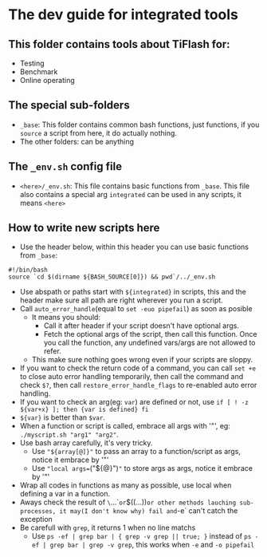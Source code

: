 # The dev guide for integrated tools

## This folder contains tools about TiFlash for:
* Testing
* Benchmark
* Online operating


## The special sub-folders
* `_base`: This folder contains common bash functions, just functions, if you `source` a script from here, it do actually nothing.
* The other folders: can be anything


## The `_env.sh` config file
* `<here>/_env.sh`: This file contains basic functions from `_base`. This file also contains a special arg `integrated` can be used in any scripts, it means `<here>`


## How to write new scripts here
* Use the header below, within this header you can use basic functions from `_base`:
```
#!/bin/bash
source `cd $(dirname ${BASH_SOURCE[0]}) && pwd`/../_env.sh
```
* Use abspath or paths start with `${integrated}` in scripts, this and the header make sure all path are right wherever you run a script.
* Call `auto_error_handle`(equal to `set -euo pipefail`) as soon as posible
    * It means you should:
        * Call it after header if your script doesn't have optional args.
        * Fetch the optional args of the script, then call this function. Once you call the function, any undefined vars/args are not allowed to refer.
    * This make sure nothing goes wrong even if your scripts are sloppy.
* If you want to check the return code of a command, you can call `set +e` to close auto error handling temporarily, then call the command and check `$?`, then call `restore_error_handle_flags` to re-enabled auto error handling.
* If you want to check an arg(eg: `var`) are defined or not, use `if [ ! -z ${var+x} ]; then {var is defined} fi`
* `${var}` is better than `$var`.
* When a function or script is called, embrace all args with '"', eg: `./myscript.sh "arg1" "arg2"`.
* Use bash array carefully, it's very tricky.
    * Use `"${array[@]}"` to pass an array to a function/script as args, notice it embrace by '"'
    * Use `"local args=`("${@}")`"` to store args as args, notice it embrace by '"'
* Wrap all codes in functions as many as possible, use local when defining a var in a function.
* Aways check the result of `\`...\`` or `$((...))` or other methods lauching sub-processes, it may(I don't know why) fail and `-e` can't catch the exception
* Be carefull with `grep`, it returns 1 when no line matchs
    * Use `ps -ef | grep bar | { grep -v grep || true; }` instead of `ps -ef | grep bar | grep -v grep`, this works when `-e` and `-o pipefail`
